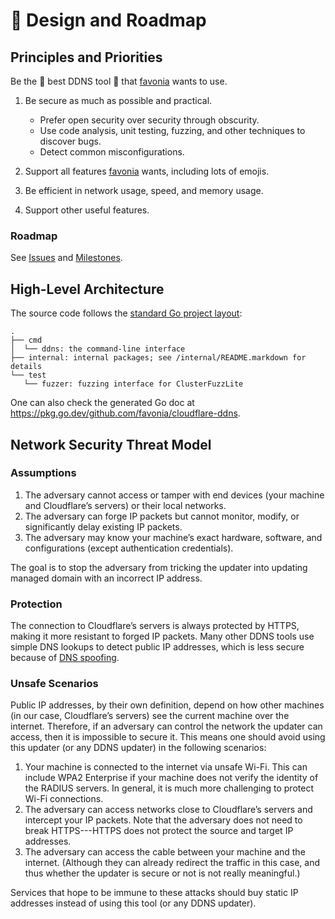 # 📄 Design and Roadmap

## Principles and Priorities

Be the 🌟 best DDNS tool 🌟 that [favonia](mailto:favonia+github@gmail.com) wants to use.

1. Be secure as much as possible and practical.

   - Prefer open security over security through obscurity.
   - Use code analysis, unit testing, fuzzing, and other techniques to discover bugs.
   - Detect common misconfigurations.

2. Support all features [favonia](mailto:favonia+github@gmail.com) wants, including lots of emojis.

3. Be efficient in network usage, speed, and memory usage.

4. Support other useful features.

### Roadmap

See [Issues](https://github.com/favonia/cloudflare-ddns/issues) and [Milestones](https://github.com/favonia/cloudflare-ddns/milestones).

## High-Level Architecture

The source code follows the [standard Go project layout](https://github.com/golang-standards/project-layout):

```
.
├── cmd
│  └── ddns: the command-line interface
├── internal: internal packages; see /internal/README.markdown for details
└── test
   └── fuzzer: fuzzing interface for ClusterFuzzLite
```

One can also check the generated Go doc at <https://pkg.go.dev/github.com/favonia/cloudflare-ddns>.

## Network Security Threat Model

### Assumptions

1. The adversary cannot access or tamper with end devices (your machine and Cloudflare’s servers) or their local networks.
2. The adversary can forge IP packets but cannot monitor, modify, or significantly delay existing IP packets.
3. The adversary may know your machine’s exact hardware, software, and configurations (except authentication credentials).

The goal is to stop the adversary from tricking the updater into updating managed domain with an incorrect IP address.

### Protection

The connection to Cloudflare’s servers is always protected by HTTPS, making it more resistant to forged IP packets. Many other DDNS tools use simple DNS lookups to detect public IP addresses, which is less secure because of [DNS spoofing](https://en.wikipedia.org/wiki/DNS_spoofing).

### Unsafe Scenarios

Public IP addresses, by their own definition, depend on how other machines (in our case, Cloudflare’s servers) see the current machine over the internet. Therefore, if an adversary can control the network the updater can access, then it is impossible to secure it. This means one should avoid using this updater (or any DDNS updater) in the following scenarios:

1. Your machine is connected to the internet via unsafe Wi-Fi. This can include WPA2 Enterprise if your machine does not verify the identity of the RADIUS servers. In general, it is much more challenging to protect Wi-Fi connections.
2. The adversary can access networks close to Cloudflare’s servers and intercept your IP packets. Note that the adversary does not need to break HTTPS---HTTPS does not protect the source and target IP addresses.
3. The adversary can access the cable between your machine and the internet. (Although they can already redirect the traffic in this case, and thus whether the updater is secure or not is not really meaningful.)

Services that hope to be immune to these attacks should buy static IP addresses instead of using this tool (or any DDNS updater).
